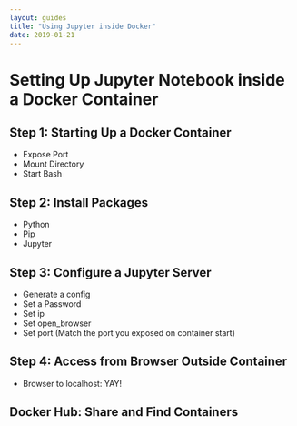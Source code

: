 ```yaml
---
layout: guides
title: "Using Jupyter inside Docker"
date: 2019-01-21
---
```

# Setting Up Jupyter Notebook inside a Docker Container


## Step 1: Starting Up a Docker Container
- Expose Port
- Mount Directory
- Start Bash


## Step 2: Install Packages
- Python
- Pip
- Jupyter

## Step 3: Configure a Jupyter Server
- Generate a config
- Set a Password
- Set ip
- Set open_browser
- Set port (Match the port you exposed on container start)

## Step 4: Access from Browser Outside Container
- Browser to localhost:<Port>
YAY!

## Docker Hub: Share and Find Containers